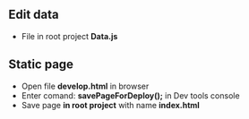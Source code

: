 ## Edit data 
 - File in root project **Data.js**

## Static page
 - Open file **develop.html** in browser
 - Enter comand: **savePageForDeploy();** in Dev tools console
 - Save page **in root project** with name **index.html**
